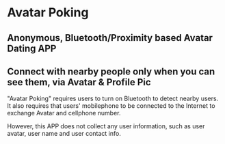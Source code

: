 #                       Avatar Poking
## Anonymous, Bluetooth/Proximity based Avatar Dating APP
## Connect with nearby people only when you can see them, via Avatar & Profile Pic
"Avatar Poking" requires users to turn on Bluetooth to detect nearby users. It also requires that users' mobilephone to be connected to the Internet to exchange Avatar and cellphone number.

However, this APP does not collect any user information, such as user avatar, user name and user contact info.
